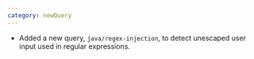 ```yaml
---
category: newQuery
---
```

* Added a new query, `java/regex-injection`, to detect unescaped user input used in regular expressions.
